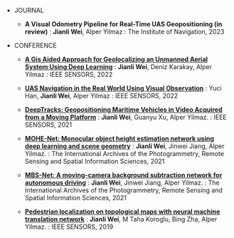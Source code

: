 * JOURNAL
   * **A Visual Odometry Pipeline for Real-Time UAS Geopositioning (in review)**
   : **Jianli Wei**, Alper Yilmaz
   : The Institute of Navigation, 2023

* CONFERENCE
  * **[A Gis Aided Approach for Geolocalizing an Unmanned Aerial System Using Deep Learning](https://scholar.google.com/citations?view_op=view_citation&hl=en&user=_Oq_-Z4AAAAJ&citation_for_view=_Oq_-Z4AAAAJ:qjMakFHDy7sC)**
  : **Jianli Wei**, Deniz Karakay, Alper Yilmaz
  : IEEE SENSORS, 2022
  
  * **[UAS Navigation in the Real World Using Visual Observation](https://scholar.google.com/citations?view_op=view_citation&hl=en&user=_Oq_-Z4AAAAJ&citation_for_view=_Oq_-Z4AAAAJ:UeHWp8X0CEIC)**
  : Yuci Han, **Jianli Wei**, Alper Yilmaz
  : IEEE SENSORS, 2022
  
  * **[DeepTracks: Geopositioning Maritime Vehicles in Video Acquired from a Moving Platform](https://scholar.google.com/citations?view_op=view_citation&hl=en&user=_Oq_-Z4AAAAJ&citation_for_view=_Oq_-Z4AAAAJ:9yKSN-GCB0IC)**
  : **Jianli Wei**, Guanyu Xu, Alper Yilmaz.
  : IEEE SENSORS, 2021
  
  * **[MOHE-Net: Monocular object height estimation network using deep learning and scene geometry](https://scholar.google.com/citations?view_op=view_citation&hl=en&user=_Oq_-Z4AAAAJ&citation_for_view=_Oq_-Z4AAAAJ:2osOgNQ5qMEC)**
  : **Jianli Wei**, Jinwei Jiang, Alper Yilmaz.
  : The International Archives of the Photogrammetry, Remote Sensing and Spatial Information Sciences, 2021
  
  * **[MBS-Net: A moving-camera background subtraction network for autonomous driving](https://scholar.google.com/citations?view_op=view_citation&hl=en&user=_Oq_-Z4AAAAJ&citation_for_view=_Oq_-Z4AAAAJ:u-x6o8ySG0sC)**
  : **Jianli Wei**, Jinwei Jiang, Alper Yilmaz.
  : The International Archives of the Photogrammetry, Remote Sensing and Spatial Information Sciences, 2021
  
  * **[Pedestrian localization on topological maps with neural machine translation network](https://scholar.google.com/citations?view_op=view_citation&hl=en&user=_Oq_-Z4AAAAJ&citation_for_view=_Oq_-Z4AAAAJ:d1gkVwhDpl0C)**
  : **Jianli Wei**, M Taha Koroglu, Bing Zha, Alper Yilmaz.
  : IEEE SENSORS, 2019
